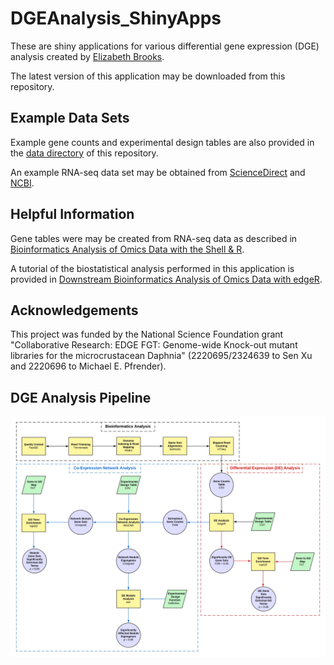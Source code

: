 # DGEAnalysis_ShinyApps

These are shiny applications for various differential gene expression (DGE) analysis created by [Elizabeth Brooks](https://www.linkedin.com/in/elizabethmbrooks/).

The latest version of this application may be downloaded from this repository.

## Example Data Sets

Example gene counts and experimental design tables are also provided in the [data directory](https://github.com/ElizabethBrooks/DGEAnalysis_ShinyApps/tree/main/data) of this repository.

An example RNA-seq data set may be obtained from [ScienceDirect](https://www.sciencedirect.com/science/article/pii/S0147651319302684) and [NCBI](https://www.ncbi.nlm.nih.gov/bioproject/PRJNA504739/).

## Helpful Information

Gene tables were may be created from RNA-seq data as described in [Bioinformatics Analysis of Omics Data with the Shell & R](https://morphoscape.wordpress.com/2022/07/28/bioinformatics-analysis-of-omics-data-with-the-shell-r/).

A tutorial of the biostatistical analysis performed in this application is provided in [Downstream Bioinformatics Analysis of Omics Data with edgeR](https://morphoscape.wordpress.com/2022/08/09/downstream-bioinformatics-analysis-of-omics-data-with-edger/).

## Acknowledgements

This project was funded by the National Science Foundation grant "Collaborative Research: EDGE FGT: Genome-wide Knock-out mutant libraries for the microcrustacean Daphnia"  (2220695/2324639  to Sen Xu and 2220696 to Michael E. Pfrender).

## DGE Analysis Pipeline 
![DGE Analysis Pipeline](RNASeqWorkflow_1Sep2023.jpg)
